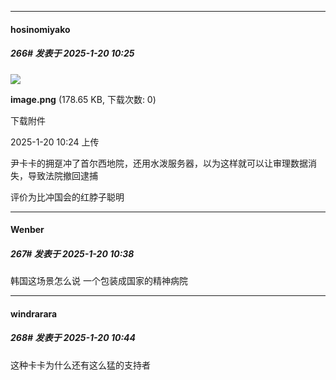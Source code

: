 ﻿
*****

####  hosinomiyako  
##### 266#       发表于 2025-1-20 10:25

<img src="https://img.saraba1st.com/forum/202501/20/102445qm9coozlxoqvo9ao.png" referrerpolicy="no-referrer">

<strong>image.png</strong> (178.65 KB, 下载次数: 0)

下载附件

2025-1-20 10:24 上传

尹卡卡的拥趸冲了首尔西地院，还用水泼服务器，以为这样就可以让审理数据消失，导致法院撤回逮捕

评价为比冲国会的红脖子聪明


*****

####  Wenber  
##### 267#       发表于 2025-1-20 10:38

韩国这场景怎么说 一个包装成国家的精神病院


*****

####  windrarara  
##### 268#       发表于 2025-1-20 10:44

这种卡卡为什么还有这么猛的支持者

